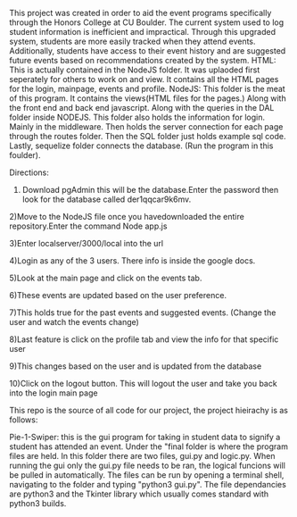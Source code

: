 This project was created in order to aid the event programs specifically through the Honors College at CU Boulder. 
The current system used to log student information is inefficient and impractical. 
Through this upgraded system, students are more easily tracked when they attend events.
Additionally, students have access to their event history and are suggested future events based on recommendations created by the system.
  HTML:
    This is actually contained in the NodeJS folder. It was uplaoded first seperately for others to work on and view. It contains all the HTML pages for the login, mainpage, events and profile. 
  NodeJS:
  This folder is the meat of this program. It contains the views(HTML files for the pages.) Along with
the front end and back end javascript. Along with the queries in the DAL folder inside NODEJS.
This folder also holds the information for login. Mainly in the middleware. Then holds the server connection for each page through the routes folder. Then the SQL folder just holds example sql code. Lastly, sequelize folder connects
the database. (Run the program in this foulder).

Directions: 
1) Download pgAdmin this will be the database.Enter the password then look for the
database called der1qqcar9k6mv.

2)Move to the NodeJS file once you havedownloaded the entire repository.Enter the command Node app.js

3)Enter localserver/3000/local into the url

4)Login as any of the 3 users. There info is inside the google docs.

5)Look at the main page and click on the events tab.

6)These events are updated based on the user preference.

7)This holds true for the past events and suggested events.
(Change the user and watch the events change)

8)Last feature is click on the profile tab and view the info for that specific user

9)This changes based on the user and is updated from the database

10)Click on the logout button. This will logout the user and take you back into the login main page


This repo is the source of all code for our project, the project hieirachy is as follows:

Pie-1-Swiper:
  this is the gui program for taking in student data to signify a student has attended an event. Under the "final folder 
is where the program files are held. In this folder there are two files, gui.py and logic.py. When running the gui only the gui.py 
file needs to be ran, the logical funcions will be pulled in automatically. The files can be run by opening a terminal shell, 
navigating to the folder and typing "python3 gui.py". The file dependancies are python3 and the Tkinter library which usually comes 
standard with python3 builds.
